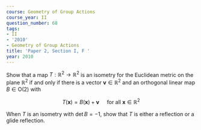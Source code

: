 ```yaml
---
course: Geometry of Group Actions
course_year: II
question_number: 68
tags:
- II
- '2010'
- Geometry of Group Actions
title: 'Paper 2, Section I, F '
year: 2010
---
```




Show that a map $T: \mathbb{R}^{2} \rightarrow \mathbb{R}^{2}$ is an isometry for the Euclidean metric on the plane $\mathbb{R}^{2}$ if and only if there is a vector $\boldsymbol{v} \in \mathbb{R}^{2}$ and an orthogonal linear map $B \in \mathrm{O}(2)$ with

$$T(\boldsymbol{x})=B(\boldsymbol{x})+\boldsymbol{v} \quad \text { for all } \boldsymbol{x} \in \mathbb{R}^{2}$$

When $T$ is an isometry with $\operatorname{det} B=-1$, show that $T$ is either a reflection or a glide reflection.